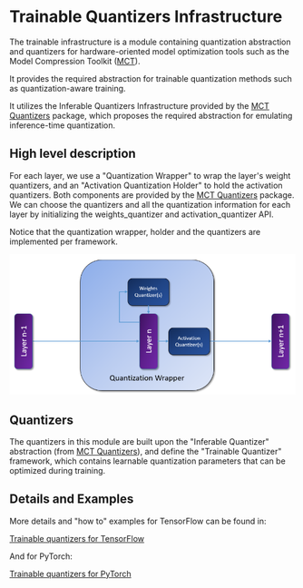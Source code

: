 # Trainable Quantizers Infrastructure

The trainable infrastructure is a module containing quantization abstraction and quantizers for hardware-oriented model optimization tools such as the Model Compression Toolkit ([MCT](https://github.com/sony/model_optimization)).

It provides the required abstraction for trainable quantization methods such as quantization-aware training.

It utilizes the Inferable Quantizers Infrastructure provided by the [MCT Quantizers](https://github.com/sony/mct_quantizers) package, which proposes the required abstraction for emulating inference-time quantization.

## High level description

For each layer, we use a "Quantization Wrapper" to wrap the layer's weight quantizers, and an "Activation Quantization Holder" to hold the activation quantizers. 
Both components are provided by the [MCT Quantizers](https://github.com/sony/mct_quantizers) package.
We can choose the quantizers and all the quantization information for each layer by initializing the weights_quantizer and activation_quantizer API.

Notice that the quantization wrapper, holder and the quantizers are implemented per framework.

<img src="../../docsrc/images/quantization_infra.png" width="700">

## Quantizers 
The quantizers in this module are built upon the "Inferable Quantizer" abstraction (from [MCT Quantizers](https://github.com/sony/mct_quantizers)), and define the "Trainable Quantizer" framework, which contains learnable quantization parameters that can be optimized during training.

## Details and Examples

More details and "how to" examples for TensorFlow can be found in:

[Trainable quantizers for TensorFlow](keras/README.md)

And for PyTorch:

[Trainable quantizers for PyTorch](pytorch/README.md)

  



